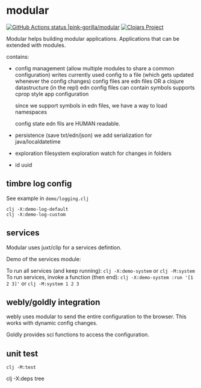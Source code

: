# modular
[![GitHub Actions status |pink-gorilla/modular](https://github.com/pink-gorilla/modular/workflows/CI/badge.svg)](https://github.com/pink-gorilla/modular/actions?workflow=CI)
[![Clojars Project](https://img.shields.io/clojars/v/org.pinkgorilla/modular.svg)](https://clojars.org/org.pinkgorilla/modular)


Modular helps building modular applications.
Applications that can be extended with modules.

contains:

- config management (allow multiple modules to share a common configuration)
  writes currently used config to a file (which gets updated whenever the config changes)
  config files are edn files OR a clojure datastructure (in the repl)
  edn config files can contain symbols
  supports cprop style app configuration

  since we support symbols in edn files, we have a way to load namespaces

  config state edn fils are HUMAN readable.
  
- persistence (save txt/edn/json) 
  we add serialization for java/localdatetime 

- exploration
  filesystem exploration
  watch for changes in folders

- id
  uuid

## timbre log config

See example in `demo/logging.clj`

```
clj -X:demo-log-default
clj -X:demo-log-custom
```

## services 

Modular uses juxt/clip for a services defintion.

Demo of the services module:

To run all services (and keep running): `clj -X:demo-system` or `clj -M:system`
To run services, invoke a function (then end): `clj -X:demo-system :run '[1 2 3]'` or `clj -M:system 1 2 3`



## webly/goldly integration

webly uses modular to send the entire configuration to the browser. This works with dynamic config changes.

Goldly provides sci functions to access the configuration.

## unit test  

`clj -M:test`

clj -X:deps tree
